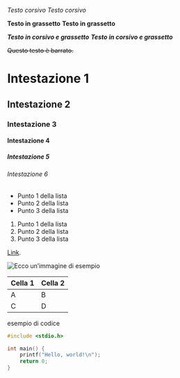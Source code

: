 *Testo corsivo*
_Testo corsivo_

**Testo in grassetto**
__Testo in grassetto__

***Testo in corsivo e grassetto***
___Testo in corsivo e grassetto___

~~Questo testo è barrato.~~

# Intestazione 1
## Intestazione 2
### Intestazione 3
#### Intestazione 4
##### Intestazione 5
###### Intestazione 6


- Punto 1 della lista
- Punto 2 della lista
- Punto 3 della lista

1. Punto 1 della lista
2. Punto 2 della lista
3. Punto 3 della lista

 [Link](https://example.com/ "Titolo del link opzionale").

 ![Ecco un’immagine di esempio](https://example.com/immagine.jpg)

 |Cella 1|Cella 2|
|--------|--------|
|  A  |  B  |
|  C  |  D  |

esempio di codice
```c
#include <stdio.h>

int main() {
    printf("Hello, world!\n");
    return 0;
}
```




